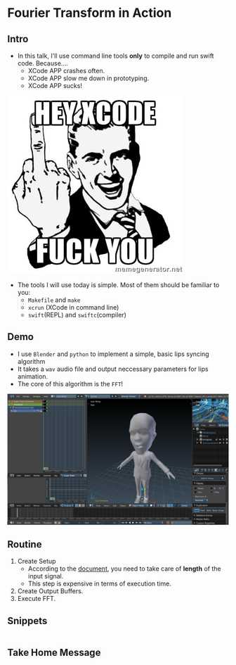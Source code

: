 # Fourier Transform in Action

## Intro

- In this talk, I'll use command line tools **only** to compile and run swift code. Because....
    + XCode APP crashes often.
    + XCode APP slow me down in prototyping.
    + XCode APP sucks!

![fuck_xcode](img/fuck_xcode.jpg)

- The tools I will use today is simple. Most of them should be familiar to you:
    + `Makefile` and `make`
    + `xcrun` (XCode in command line)
    + `swift`(REPL) and `swiftc`(compiler)

## Demo

- I use `Blender` and `python` to implement a simple, basic lips syncing algorithm
- It takes a `wav` audio file and output neccessary parameters for lips animation.
- The core of this algorithm is the `FFT`!

![blender_demo](img/blender_demo.png)

## Routine
1. Create Setup
    - According to the [document](https://developer.apple.com/library/ios/documentation/Performance/Conceptual/vDSP_Programming_Guide/USingDFTFunctions/USingDFTFunctions.html#//apple_ref/doc/uid/TP40005147-CH4-SW1), you need to take care of **length** of the input signal.
    - This step is expensive in terms of execution time.
2. Create Output Buffers.
3. Execute FFT.

## Snippets

```{swift}
```

## Take Home Message

